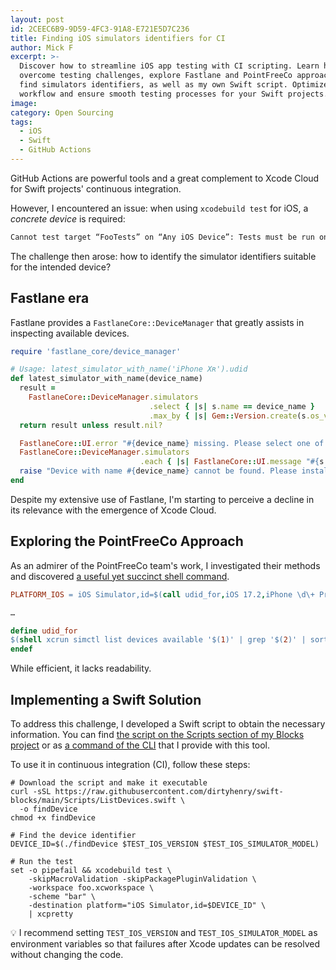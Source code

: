 ```yaml
---
layout: post
id: 2CEEC6B9-9D59-4FC3-91A8-E721E5D7C236
title: Finding iOS simulators identifiers for CI
author: Mick F
excerpt: >-
  Discover how to streamline iOS app testing with CI scripting. Learn how to
  overcome testing challenges, explore Fastlane and PointFreeCo approaches to
  find simulators identifiers, as well as my own Swift script. Optimize your CI
  workflow and ensure smooth testing processes for your Swift projects.
image:
category: Open Sourcing
tags:
  - iOS
  - Swift
  - GitHub Actions
---
```


GitHub Actions are powerful tools and a great complement to Xcode Cloud for
Swift projects' continuous integration.

However, I encountered an issue: when using `xcodebuild test` for iOS, a
_concrete device_ is required:

```sh
Cannot test target “FooTests” on “Any iOS Device”: Tests must be run on a concrete device
```

The challenge then arose: how to identify the simulator identifiers suitable for
the intended device?

## Fastlane era

Fastlane provides a `FastlaneCore::DeviceManager` that greatly assists in
inspecting available devices.

```ruby
require 'fastlane_core/device_manager'

# Usage: latest_simulator_with_name('iPhone Xʀ').udid
def latest_simulator_with_name(device_name)
  result =
    FastlaneCore::DeviceManager.simulators
                               .select { |s| s.name == device_name }
                               .max_by { |s| Gem::Version.create(s.os_version) }
  return result unless result.nil?

  FastlaneCore::UI.error "#{device_name} missing. Please select one of the following:"
  FastlaneCore::DeviceManager.simulators
                             .each { |s| FastlaneCore::UI.message "#{s.name} (#{s.os_version})" }
  raise "Device with name #{device_name} cannot be found. Please install it."
end
```

Despite my extensive use of Fastlane, I'm starting to perceive a decline in its
relevance with the emergence of Xcode Cloud.

## Exploring the PointFreeCo Approach

As an admirer of the PointFreeCo team's work, I investigated their methods and
discovered [a useful yet succinct shell command][1].

```makefile
PLATFORM_IOS = iOS Simulator,id=$(call udid_for,iOS 17.2,iPhone \d\+ Pro [^M])

…

define udid_for
$(shell xcrun simctl list devices available '$(1)' | grep '$(2)' | sort -r | head -1 | awk -F '[()]' '{ print $$(NF-3) }')
endef
```

While efficient, it lacks readability.

## Implementing a Swift Solution

To address this challenge, I developed a Swift script to obtain the necessary
information. You can find [the script on the Scripts section of my Blocks
project][2] or as [a command of the CLI][3] that I provide with this tool.

To use it in continuous integration (CI), follow these steps:

```shell
# Download the script and make it executable
curl -sSL https://raw.githubusercontent.com/dirtyhenry/swift-blocks/main/Scripts/ListDevices.swift \
  -o findDevice
chmod +x findDevice

# Find the device identifier
DEVICE_ID=$(./findDevice $TEST_IOS_VERSION $TEST_IOS_SIMULATOR_MODEL)

# Run the test
set -o pipefail && xcodebuild test \
    -skipMacroValidation -skipPackagePluginValidation \
    -workspace foo.xcworkspace \
    -scheme "bar" \
    -destination platform="iOS Simulator,id=$DEVICE_ID" \
    | xcpretty
```

💡 I recommend setting `TEST_IOS_VERSION` and `TEST_IOS_SIMULATOR_MODEL` as
environment variables so that failures after Xcode updates can be resolved
without changing the code.

[1]:
  https://github.com/pointfreeco/swift-composable-architecture/blob/2722a3466b78860ebf493103fc82ac85b076e1bd/Makefile
[2]:
  https://github.com/dirtyhenry/swift-blocks/blob/main/Scripts/ListDevices.swift
[3]:
  https://github.com/dirtyhenry/swift-blocks/blob/main/Examples/BlocksCLI/Sources/BlocksCLI/DevTools/ListDevicesCommand.swift
